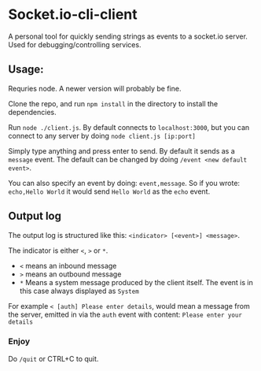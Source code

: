 # Socket.io-cli-client
A personal tool for quickly sending strings as events to a socket.io server. Used for debugging/controlling services. 

## Usage:
Requries node. A newer version will probably be fine. 

Clone the repo, and run `npm install` in the directory to install the dependencies.

Run `node ./client.js`. 
By default connects to `localhost:3000`, but you can connect to any server by doing `node client.js [ip:port]`

Simply type anything and press enter to send. By default it sends as a `message` event. The default can be changed by doing `/event <new default event>`.

You can also specify an event by doing: `event,message`. So if you wrote: `echo,Hello World` it would send `Hello World` as the `echo` event. 

## Output log

The output log is structured like this: `<indicator> [<event>] <message>`.

The indicator is either `<`, `>` or `*`.
- `<` means an inbound message
- `>` means an outbound message
- `*` Means a system message produced by the client itself. The event is in this case always displayed as `System`

For example `< [auth] Please enter details`, would mean a message from the server, emitted in via the `auth` event with content: `Please enter your details`

### Enjoy
Do `/quit` or CTRL+C to quit.
